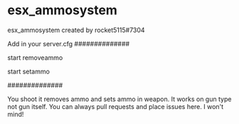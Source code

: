 # esx_ammosystem

esx_ammosystem created by rocket5115#7304

Add in your server.cfg
##############

start removeammo

start setammo

##############

You shoot it removes ammo and sets ammo in weapon. It works on gun type not gun itself. You can always pull requests and place issues here. I won't mind! 
